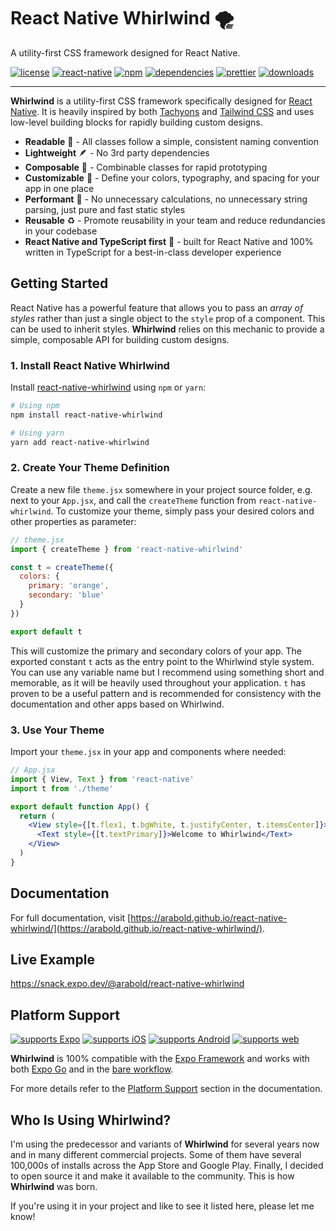 # React Native Whirlwind 🌪️

A utility-first CSS framework designed for React Native.

[![license](https://img.shields.io/github/license/arabold/react-native-whirlwind.svg)](https://github.com/arabold/react-native-whirlwind/blob/master/LICENSE)
[![react-native](https://img.shields.io/npm/dependency-version/react-native-whirlwind/peer/react-native.svg?style=flat-square)](https://sentry.io/)
[![npm](https://img.shields.io/npm/v/react-native-whirlwind.svg)](https://www.npmjs.com/package/react-native-whirlwind)
[![dependencies](https://img.shields.io/librariesio/github/arabold/react-native-whirlwind.svg)](https://www.npmjs.com/package/react-native-whirlwind)
[![prettier](https://img.shields.io/badge/code_style-prettier-ff69b4.svg?style=flat-square)](https://prettier.io/)
[![downloads](https://img.shields.io/npm/dt/react-native-whirlwind.svg)](https://www.npmjs.com/package/react-native-whirlwind)

---

**Whirlwind** is a utility-first CSS framework specifically designed for [React Native](https://reactnative.dev/). It is heavily inspired by both [Tachyons](https://tachyons.io/) and [Tailwind CSS](https://tailwindcss.com/) and uses low-level building blocks for rapidly building custom designs.

- **Readable** 👀 - All classes follow a simple, consistent naming convention
- **Lightweight** 🪶 - No 3rd party dependencies
- **Composable** 🧱 - Combinable classes for rapid prototyping
- **Customizable** 💅 - Define your colors, typography, and spacing for your app in one place
- **Performant** 🚀 - No unnecessary calculations, no unnecessary string parsing, just pure and fast static styles
- **Reusable** ♻️ - Promote reusability in your team and reduce redundancies in your codebase
- **React Native and TypeScript first** 🥇 - built for React Native and 100% written in TypeScript for a best-in-class developer experience

## Getting Started

React Native has a powerful feature that allows you to pass an _array of styles_ rather than just a single object to the `style` prop of a component. This can be used to inherit styles. **Whirlwind** relies on this mechanic to provide a simple, composable API for building custom designs.

### 1. Install React Native Whirlwind

Install [react-native-whirlwind](https://www.npmjs.com/package/react-native-whirlwind) using `npm` or `yarn`:

```sh
# Using npm
npm install react-native-whirlwind

# Using yarn
yarn add react-native-whirlwind
```

### 2. Create Your Theme Definition

Create a new file `theme.jsx` somewhere in your project source folder, e.g. next to your `App.jsx`, and call the `createTheme` function from `react-native-whirlwind`. To customize your theme, simply pass your desired colors and other properties as parameter:

```jsx
// theme.jsx
import { createTheme } from 'react-native-whirlwind'

const t = createTheme({
  colors: {
    primary: 'orange',
    secondary: 'blue'
  }
})

export default t
```

This will customize the primary and secondary colors of your app. The exported constant `t` acts as the entry point to the Whirlwind style system. You can use any variable name but I recommend using something short and memorable, as it will be heavily used throughout your application. `t` has proven to be a useful pattern and is recommended for consistency with the documentation and other apps based on Whirlwind.

### 3. Use Your Theme

Import your `theme.jsx` in your app and components where needed:

```jsx
// App.jsx
import { View, Text } from 'react-native'
import t from './theme'

export default function App() {
  return (
    <View style={[t.flex1, t.bgWhite, t.justifyCenter, t.itemsCenter]}>
      <Text style={[t.textPrimary]}>Welcome to Whirlwind</Text>
    </View>
  )
}
```

## Documentation

For full documentation, visit [https://arabold.github.io/react-native-whirlwind/](https://arabold.github.io/react-native-whirlwind/).

## Live Example

https://snack.expo.dev/@arabold/react-native-whirlwind

## Platform Support

[![supports Expo](https://img.shields.io/badge/Expo-4630EB.svg?style=for-the-badge&logo=EXPO&labelColor=000&logoColor=fff)](https://expo.dev/)
[![supports iOS](https://img.shields.io/badge/iOS-555555.svg?style=for-the-badge&logo=APPLE&labelColor=000&logoColor=fff)](https://reactnative.dev/)
[![supports Android](https://img.shields.io/badge/Android-A4C639.svg?style=for-the-badge&logo=ANDROID&labelColor=000&logoColor=fff)](https://reactnative.dev/)
[![supports web](https://img.shields.io/badge/Web-4285F4.svg?style=for-the-badge&logo=GOOGLE-CHROME&labelColor=000&logoColor=fff)](https://necolas.github.io/react-native-web/)

**Whirlwind** is 100% compatible with the [Expo Framework](https://expo.io/) and works with both [Expo Go](https://expo.dev/client) and in the [bare workflow](https://docs.expo.dev/bare/exploring-bare-workflow/).

For more details refer to the [Platform Support](https://arabold.github.io/react-native-whirlwind/getting-started/platform-support) section in the documentation.

## Who Is Using Whirlwind?

I'm using the predecessor and variants of **Whirlwind** for several years now and in many different commercial projects. Some of them have several 100,000s of installs across the App Store and Google Play. Finally, I decided to open source it and make it available to the community. This is how **Whirlwind** was born.

If you're using it in your project and like to see it listed here, please let me know!
